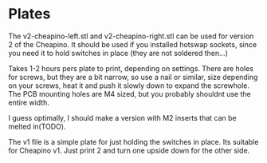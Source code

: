 Plates
======

The v2-cheapino-left.stl and v2-cheapino-right.stl can be used for version 2 of the Cheapino.
It should be used if you installed hotswap sockets, since you need it to hold switches in place
(they are not soldered then...)

Takes 1-2 hours pers plate to print, depending on settings.
There are holes for screws, but they are a bit narrow, so use a nail or similar,
size depending on your screws, heat it and push it slowly down to expand the screwhole.
The PCB mounting holes are M4 sized, but you probably shouldnt use the entire width.

I guess optimally, I should make a version with M2 inserts that can be melted in(TODO).

The v1 file is a simple plate for just holding the switches in place.
Its suitable for Cheapino v1. Just print 2 and turn one upside down for the other side.

